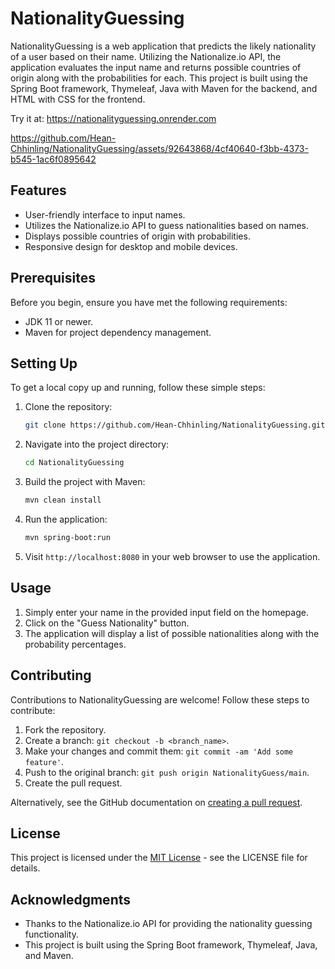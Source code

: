 
# NationalityGuessing

NationalityGuessing is a web application that predicts the likely nationality of a user based on their name. Utilizing the Nationalize.io API, the application evaluates the input name and returns possible countries of origin along with the probabilities for each. This project is built using the Spring Boot framework, Thymeleaf, Java with Maven for the backend, and HTML with CSS for the frontend.

Try it at: https://nationalityguessing.onrender.com

https://github.com/Hean-Chhinling/NationalityGuessing/assets/92643868/4cf40640-f3bb-4373-b545-1ac6f0895642

## Features

- User-friendly interface to input names.
- Utilizes the Nationalize.io API to guess nationalities based on names.
- Displays possible countries of origin with probabilities.
- Responsive design for desktop and mobile devices.

## Prerequisites

Before you begin, ensure you have met the following requirements:
- JDK 11 or newer.
- Maven for project dependency management.

## Setting Up

To get a local copy up and running, follow these simple steps:

1. Clone the repository:
   ```sh
   git clone https://github.com/Hean-Chhinling/NationalityGuessing.git
   ```
2. Navigate into the project directory:
   ```sh
   cd NationalityGuessing
   ```
3. Build the project with Maven:
   ```sh
   mvn clean install
   ```
4. Run the application:
   ```sh
   mvn spring-boot:run
   ```
5. Visit `http://localhost:8080` in your web browser to use the application.

## Usage

1. Simply enter your name in the provided input field on the homepage.
2. Click on the "Guess Nationality" button.
3. The application will display a list of possible nationalities along with the probability percentages.

## Contributing

Contributions to NationalityGuessing are welcome! Follow these steps to contribute:

1. Fork the repository.
2. Create a branch: `git checkout -b <branch_name>`.
3. Make your changes and commit them: `git commit -am 'Add some feature'`.
4. Push to the original branch: `git push origin NationalityGuess/main`.
5. Create the pull request.

Alternatively, see the GitHub documentation on [creating a pull request](https://help.github.com/articles/creating-a-pull-request/).

## License

This project is licensed under the [MIT License](LICENSE.md) - see the LICENSE file for details.

## Acknowledgments

- Thanks to the Nationalize.io API for providing the nationality guessing functionality.
- This project is built using the Spring Boot framework, Thymeleaf, Java, and Maven.
